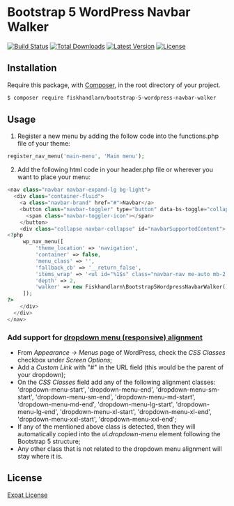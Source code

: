 # Bootstrap 5 WordPress Navbar Walker

[![Build Status](https://badgen.net/github/checks/fiskhandlarn/bootstrap-5-wordpress-navbar-walker?label=build&icon=github)](https://github.com/fiskhandlarn/bootstrap-5-wordpress-navbar-walker/actions)
[![Total Downloads](https://badgen.net/packagist/dt/fiskhandlarn/bootstrap-5-wordpress-navbar-walker)](https://packagist.org/packages/fiskhandlarn/bootstrap-5-wordpress-navbar-walker)
[![Latest Version](https://badgen.net/packagist/v/fiskhandlarn/bootstrap-5-wordpress-navbar-walker)](https://packagist.org/packages/fiskhandlarn/bootstrap-5-wordpress-navbar-walker)
[![License](https://badgen.net/packagist/license/fiskhandlarn/bootstrap-5-wordpress-navbar-walker)](https://packagist.org/packages/fiskhandlarn/bootstrap-5-wordpress-navbar-walker)

## Installation

Require this package, with [Composer](https://getcomposer.org), in the root directory of your project.

```bash
$ composer require fiskhandlarn/bootstrap-5-wordpress-navbar-walker
```

## Usage

1. Register a new menu by adding the follow code into the functions.php file of your theme:
```php
register_nav_menu('main-menu', 'Main menu');
```
2. Add the following html code in your header.php file or wherever you want to place your menu:
```php
<nav class="navbar navbar-expand-lg bg-light">
  <div class="container-fluid">
    <a class="navbar-brand" href="#">Navbar</a>
    <button class="navbar-toggler" type="button" data-bs-toggle="collapse" data-bs-target="#navbarSupportedContent" aria-controls="navbarSupportedContent" aria-expanded="false" aria-label="Toggle navigation">
      <span class="navbar-toggler-icon"></span>
    </button>
    <div class="collapse navbar-collapse" id="navbarSupportedContent">
<?php
     wp_nav_menu([
         'theme_location' => 'navigation',
         'container' => false,
         'menu_class' => '',
         'fallback_cb' => '__return_false',
         'items_wrap' => '<ul id="%1$s" class="navbar-nav me-auto mb-2 mb-lg-0 %2$s">%3$s</ul>',
         'depth' => 2,
         'walker' => new Fiskhandlarn\Bootstrap5WordpressNavbarWalker(),
     ]);
?>
    </div>
  </div>
</nav>
```

### Add support for [dropdown menu (responsive) alignment](https://getbootstrap.com/docs/5.0/components/dropdowns/#menu-alignment)

- From _Appearance -> Menus_ page of WordPress, check the _CSS Classes_ checkbox under _Screen Options_;
- Add a _Custom Link_ with "#" in the URL field (this would be the parent of your dropdown);
- On the _CSS Classes_ field add any of the following alignment classes: 'dropdown-menu-start', 'dropdown-menu-end', 'dropdown-menu-sm-start', 'dropdown-menu-sm-end', 'dropdown-menu-md-start', 'dropdown-menu-md-end', 'dropdown-menu-lg-start', 'dropdown-menu-lg-end', 'dropdown-menu-xl-start', 'dropdown-menu-xl-end', 'dropdown-menu-xxl-start', 'dropdown-menu-xxl-end';
- If any of the mentioned above class is detected, then they will automatically copied into the _ul.dropdown-menu_ element following the Bootstrap 5 structure;
- Any other class that is not related to the dropdown menu alignment will stay where it is.

## License
[Expat License](./LICENSE)
